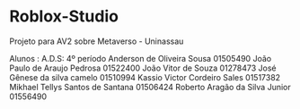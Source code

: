 # Roblox-Studio
Projeto para AV2 sobre Metaverso - Uninassau

Alunos :
A.D.S: 4º período
Anderson de Oliveira Sousa  01505490
João Paulo de Araujo Pedrosa  01522400
João Vitor de Souza 01278473
José Gênese da silva camelo  01510994
Kassio Victor Cordeiro Sales	01517382
Mikhael Tellys Santos de Santana	01506424
Roberto Aragão da Silva Junior	01556490
